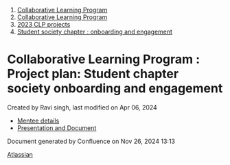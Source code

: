 1. [Collaborative Learning Program](index.html)
2. [Collaborative Learning Program](Collaborative-Learning-Program_20283412.html)
3. [2023 CLP projects](2023-CLP-projects_20295338.html)
4. [Student society chapter : onboarding and engagement](20293641.html)

# Collaborative Learning Program : Project plan: Student chapter society onboarding and engagement

Created by Ravi singh, last modified on Apr 06, 2024

- [Mentee details](Mentee-details_20293799.html)
- [Presentation and Document](Presentation-and-Document_20293894.html)

Document generated by Confluence on Nov 26, 2024 13:13

[Atlassian](http://www.atlassian.com/)
